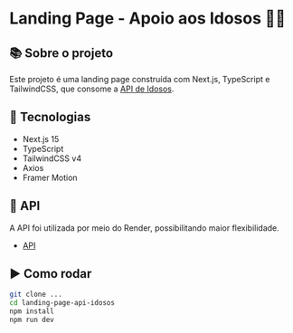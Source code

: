 # Landing Page - Apoio aos Idosos 👵👴

## 📚 Sobre o projeto
Este projeto é uma landing page construída com Next.js, TypeScript e TailwindCSS, que consome a [API de Idosos](https://github.com/EmilySSouza/ApiIdosos).

## 🚀 Tecnologias
- Next.js 15
- TypeScript
- TailwindCSS v4
- Axios
- Framer Motion

## 🎲 API
A API foi utilizada por meio do Render, possibilitando maior flexibilidade.
- [API](https://apiidosos.onrender.com)

## ▶️ Como rodar

```bash
git clone ...
cd landing-page-api-idosos
npm install
npm run dev
```